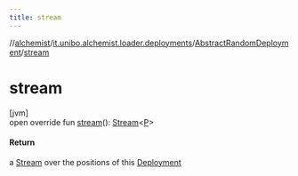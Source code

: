 ```yaml
---
title: stream
---
```

//[alchemist](../../../index.html)/[it.unibo.alchemist.loader.deployments](../index.html)/[AbstractRandomDeployment](index.html)/[stream](stream.html)



# stream



[jvm]\
open override fun [stream](stream.html)(): [Stream](https://docs.oracle.com/javase/8/docs/api/java/util/stream/Stream.html)<[P](index.html)>



#### Return



a [Stream](https://docs.oracle.com/javase/8/docs/api/java/util/stream/Stream.html) over the positions of this [Deployment](../-deployment/index.html)




